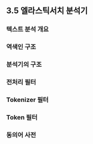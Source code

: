 ## 3.5 엘라스틱서치 분석기
### 텍스트 분석 개요

### 역색인 구조

### 분석기의 구조

### 전처리 필터

### Tokenizer 필터

### Token 필터

### 동의어 사전
